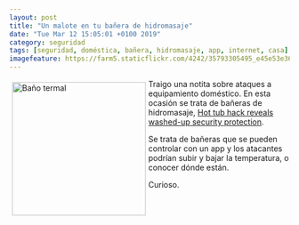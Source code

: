 ```yaml
--- 
layout: post
title: "Un malote en tu bañera de hidromasaje"
date: "Tue Mar 12 15:05:01 +0100 2019"
category: seguridad
tags: [seguridad, doméstica, bañera, hidromasaje, app, internet, casa]
imagefeature: https://farm5.staticflickr.com/4242/35793305495_e45e53e36f_m.jpg
---
```




<a href="https://www.flickr.com/photos/fernand0/35793305495" title=""><img src="https://farm5.staticflickr.com/4242/35793305495_e45e53e36f_m.jpg" width="240"  alt="Baño termal" style="float:left; margin:5px"></a>
Traigo una notita sobre ataques a equipamiento doméstico. En esta ocasión se trata de bañeras de hidromasaje, [Hot tub hack reveals washed-up security protection](https://www.bbc.com/news/technology-46674706).

Se trata de bañeras que se pueden controlar con un app y los atacantes podrían subir y bajar la temperatura, o conocer dónde están.

Curioso.
